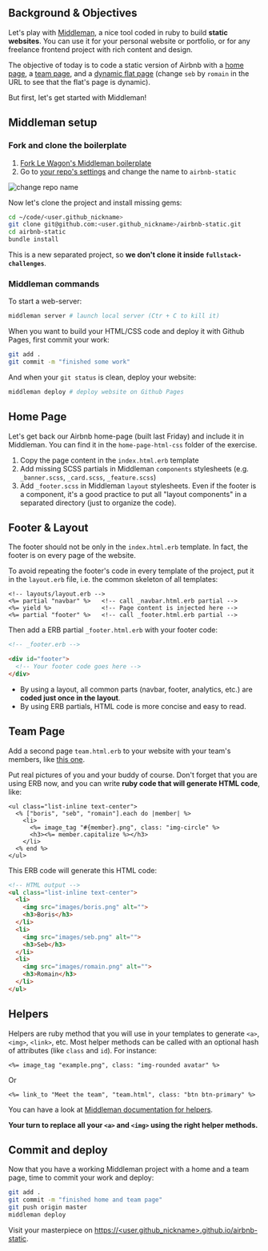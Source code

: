 ## Background & Objectives

Let's play with [Middleman](https://middlemanapp.com/), a nice tool coded in ruby to build **static websites**. You can use it for your personal website or portfolio, or for any freelance frontend project with rich content and design.

The objective of today is to code a static version of Airbnb with a [home page](http://lewagon.github.io/middleman-airbnb/), a [team page](http://lewagon.github.io/middleman-airbnb/team.html), and a [dynamic flat page](http://lewagon.github.io/middleman-airbnb/flats/seb.html) (change `seb` by `romain` in the URL to see that the flat's page is dynamic).

But first, let's get started with Middleman!

## Middleman setup

### Fork and clone the boilerplate

<ol>
  <li>
    <a href="https://github.com/lewagon/frontend-advanced-boilerplate/fork" target="_blank">Fork Le Wagon's Middleman boilerplate</a>
  </li>
  <li>
    Go to <a href="https://github.com/&lt;user.github_nickname&gt;/frontend-advanced-boilerplate/settings" target="_blank">your repo's settings</a> and change the name to <code>airbnb-static</code>
  </li>
</ol>

![change repo name](https://raw.githubusercontent.com/lewagon/fullstack-images/master/frontend/settings-rename-repo.png)

Now let's clone the project and install missing gems:

```bash
cd ~/code/<user.github_nickname>
git clone git@github.com:<user.github_nickname>/airbnb-static.git
cd airbnb-static
bundle install
```

This is a new separated project, so **we don't clone it inside `fullstack-challenges`**.

### Middleman commands

To start a web-server:

```bash
middleman server # launch local server (Ctr + C to kill it)
```

When you want to build your HTML/CSS code and deploy it with Github Pages, first commit your work:

```bash
git add .
git commit -m "finished some work"
```

And when your `git status` is clean, deploy your website:

```bash
middleman deploy # deploy website on Github Pages
```

## Home Page

Let's get back our Airbnb home-page (built last Friday) and include it in Middleman. You can find it in the `home-page-html-css` folder of the exercise.

1. Copy the page content in the `index.html.erb` template
1. Add missing SCSS partials in Middleman `components` stylesheets  (e.g. `_banner.scss`, `_card.scss`, `_feature.scss`)
1. Add `_footer.scss` in Middleman `layout` stylesheets. Even if the footer is a component, it's a good practice to put all "layout components" in a separated directory (just to organize the code).

## Footer & Layout

The footer should not be only in the `index.html.erb` template. In fact, the footer is on every page of the website.

To avoid repeating the footer's code in every template of the project, put it in the `layout.erb` file, i.e. the common skeleton of all templates:

```erb
<!-- layouts/layout.erb -->
<%= partial "navbar" %>   <!-- call _navbar.html.erb partial -->
<%= yield %>              <!-- Page content is injected here -->
<%= partial "footer" %>   <!-- call _footer.html.erb partial -->
```

Then add a ERB partial `_footer.html.erb` with your footer code:

```html
<!-- _footer.erb -->

<div id="footer">
  <!-- Your footer code goes here -->
</div>
```

- By using a layout, all common parts (navbar, footer, analytics, etc.) are **coded just once in the layout**.
- By using ERB partials, HTML code is more concise and easy to read.

## Team Page

Add a second page `team.html.erb` to your website with your team's members, like [this one](http://lewagon.github.io/middleman-airbnb/team.html).

Put real pictures of you and your buddy of course. Don't forget that you are using ERB now, and you can write **ruby code that will generate HTML code**, like:

```erb
<ul class="list-inline text-center">
  <% ["boris", "seb", "romain"].each do |member| %>
    <li>
      <%= image_tag "#{member}.png", class: "img-circle" %>
      <h3><%= member.capitalize %></h3>
    </li>
  <% end %>
</ul>
```

This ERB code will generate this HTML code:

```html
<!-- HTML output -->
<ul class="list-inline text-center">
  <li>
    <img src="images/boris.png" alt="">
    <h3>Boris</h3>
  </li>
  <li>
    <img src="images/seb.png" alt="">
    <h3>Seb</h3>
  </li>
  <li>
    <img src="images/romain.png" alt="">
    <h3>Romain</h3>
  </li>
</ul>
```

## Helpers

Helpers are ruby method that you will use in your templates to generate `<a>`, `<img>`, `<link>`, etc. Most helper methods can be called with an optional hash of attributes (like `class` and `id`). For instance:

```erb
<%= image_tag "example.png", class: "img-rounded avatar" %>
```

Or

```erb
<%= link_to "Meet the team", "team.html", class: "btn btn-primary" %>
```

You can have a look at [Middleman documentation for helpers](https://middlemanapp.com/basics/helper_methods/).

**Your turn to replace all your `<a>` and `<img>` using the right helper methods.**

## Commit and deploy

Now that you have a working Middleman project with a home and a team page, time to commit your work and deploy:

```bash
git add .
git commit -m "finished home and team page"
git push origin master
middleman deploy
```

Visit your masterpiece on <a href="http://&lt;user.github_nickname&gt;.github.io/airbnb-static" target="_blank">https://&lt;user.github_nickname&gt;.github.io/airbnb-static</a>.
